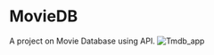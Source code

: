 # MovieDB

A project on Movie Database using API.
![Tmdb_app](https://user-images.githubusercontent.com/39856020/203073164-08b2b092-d57f-4ceb-824b-75bc76b87000.png)
